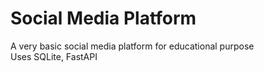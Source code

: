 # Social Media Platform

A very basic social media platform for educational purpose  
Uses SQLite, FastAPI
